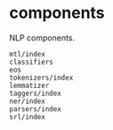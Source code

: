 # components

NLP components.

```{toctree}
mtl/index
classifiers
eos
tokenizers/index
lemmatizer
taggers/index
ner/index
parsers/index
srl/index
```

